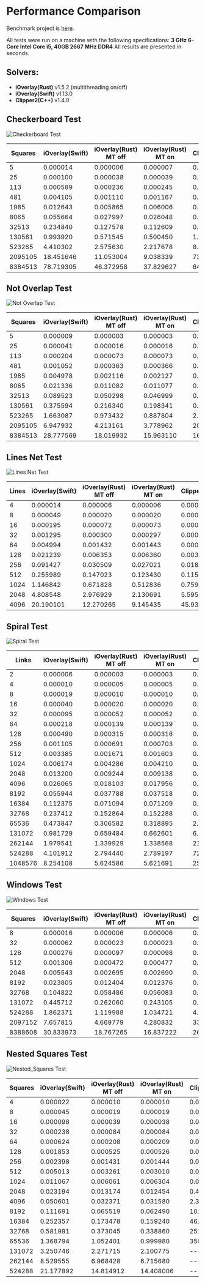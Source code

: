 # Performance Comparison

Benchmark project is [here](https://github.com/iShape-Rust/iOverlayPerformance).

All tests were run on a machine with the following specifications:
**3 GHz 6-Core Intel Core i5, 40GB 2667 MHz DDR4**
All results are presented in seconds.

## Solvers:

- **iOverlay(Rust)** v1.5.2 (multithreading on/off)
- **iOverlay(Swift)**  v1.13.0
- **Clipper2(C++)**  v1.4.0


## Checkerboard Test

![Checkerboard Test](test_0.svg)

| Squares | iOverlay(Swift) | iOverlay(Rust) MT off   | iOverlay(Rust) MT on  | Clipper2(C++)  |
|---------|-----------------|-------------------------|-----------------------|----------------|
| 5       | 0.000014        | 0.000006                | 0.000007              | 0.000007       |
| 25      | 0.000100        | 0.000038                | 0.000039              | 0.000038       |
| 113     | 0.000589        | 0.000236                | 0.000245              | 0.000208       |
| 481     | 0.004105        | 0.001110                | 0.001167              | 0.001017       |
| 1985    | 0.012643        | 0.005865                | 0.006006              | 0.005182       |
| 8065    | 0.055664        | 0.027997                | 0.026048              | 0.024013       |
| 32513   | 0.234840        | 0.127578                | 0.112609              | 0.154054       |
| 130561  | 0.993920        | 0.571545                | 0.500450              | 1.067439       |
| 523265  | 4.410302        | 2.575630                | 2.217678              | 8.346041       |
| 2095105 | 18.451646       | 11.053004               | 9.038339              | 73.312335      |
| 8384513 | 78.719305       | 46.372958               | 37.829627             | 644.337867     |


## Not Overlap Test

![Not Overlap Test](test_1.svg)

| Squares | iOverlay(Swift) | iOverlay(Rust) MT off | iOverlay(Rust) MT on | Clipper2(C++) |
|---------|-----------------|-----------------------|----------------------|---------------|
| 5       | 0.000009        | 0.000003              | 0.000003             | 0.000005      |
| 25      | 0.000041        | 0.000016              | 0.000016             | 0.000021      |
| 113     | 0.000204        | 0.000073              | 0.000073             | 0.000097      |
| 481     | 0.001052        | 0.000363              | 0.000366             | 0.000457      |
| 1985    | 0.004978        | 0.002116              | 0.002127             | 0.002114      |
| 8065    | 0.021336        | 0.011082              | 0.011077             | 0.010783      |
| 32513   | 0.089523        | 0.050298              | 0.046999             | 0.056281      |
| 130561  | 0.375594        | 0.216340              | 0.198341             | 0.369146      |
| 523265  | 1.663087        | 0.973432              | 0.887804             | 2.695334      |
| 2095105 | 6.947932        | 4.213161              | 3.778962             | 20.665812     |
| 8384513 | 28.777569       | 18.019932             | 15.963110            | 167.966801    |


## Lines Net Test

![Lines Net Test](test_2.svg)

| Lines | iOverlay(Swift) | iOverlay(Rust) MT off | iOverlay(Rust) MT on | Clipper2(C++) |
|-------|-----------------|-----------------------|----------------------|---------------|
| 4     | 0.000014        | 0.000006              | 0.000006             | 0.000004      |
| 8     | 0.000049        | 0.000020              | 0.000020             | 0.000012      |
| 16    | 0.000195        | 0.000072              | 0.000073             | 0.000043      |
| 32    | 0.001295        | 0.000300              | 0.000297             | 0.000176      |
| 64    | 0.004994        | 0.001432              | 0.001443             | 0.000749      |
| 128   | 0.021239        | 0.006353              | 0.006360             | 0.003441      |
| 256   | 0.091427        | 0.030509              | 0.027021             | 0.018417      |
| 512   | 0.255989        | 0.147023              | 0.123430             | 0.115229      |
| 1024  | 1.146842        | 0.671828              | 0.512836             | 0.759640      |
| 2048  | 4.808548        | 2.976929              | 2.130691             | 5.595165      |
| 4096  | 20.190101       | 12.270265             | 9.145435             | 45.934461     |


## Spiral Test

![Spiral Test](test_3.svg)

| Links   | iOverlay(Swift) | iOverlay(Rust) MT off | iOverlay(Rust) MT on | Clipper2(C++) |
|---------|-----------------|-----------------------|----------------------|---------------|
| 2       | 0.000006        | 0.000003              | 0.000003             | 0.000002      |
| 4       | 0.000010        | 0.000005              | 0.000005             | 0.000004      |
| 8       | 0.000019        | 0.000010              | 0.000010             | 0.000007      |
| 16      | 0.000040        | 0.000020              | 0.000020             | 0.000014      |
| 32      | 0.000095        | 0.000052              | 0.000052             | 0.000031      |
| 64      | 0.000218        | 0.000139              | 0.000139             | 0.000083      |
| 128     | 0.000490        | 0.000315              | 0.000316             | 0.000202      |
| 256     | 0.001105        | 0.000691              | 0.000703             | 0.000476      |
| 512     | 0.003385        | 0.001671              | 0.001603             | 0.001195      |
| 1024    | 0.006174        | 0.004286              | 0.004210             | 0.002941      |
| 2048    | 0.013200        | 0.009244              | 0.009138             | 0.007578      |
| 4096    | 0.026065        | 0.018103              | 0.017956             | 0.020287      |
| 8192    | 0.055944        | 0.037788              | 0.037518             | 0.054647      |
| 16384   | 0.112375        | 0.071094              | 0.071209             | 0.181050      |
| 32768   | 0.237412        | 0.152864              | 0.152288             | 0.606854      |
| 65536   | 0.473847        | 0.306582              | 0.318895             | 2.013809      |
| 131072  | 0.981729        | 0.659484              | 0.662601             | 6.547658      |
| 262144  | 1.979541        | 1.339929              | 1.338568             | 21.171540     |
| 524288  | 4.101912        | 2.794440              | 2.789197             | 72.147615     |
| 1048576 | 8.254108        | 5.624586              | 5.621691             | 259.866180    |

## Windows Test

![Windows Test](test_4.svg)

| Squares | iOverlay(Swift) | iOverlay(Rust) MT off | iOverlay(Rust) MT on | Clipper2(C++) |
|---------|-----------------|-----------------------|----------------------|---------------|
| 8       | 0.000016        | 0.000006              | 0.000006             | 0.000008      |
| 32      | 0.000062        | 0.000023              | 0.000023             | 0.000028      |
| 128     | 0.000276        | 0.000097              | 0.000098             | 0.000112      |
| 512     | 0.001306        | 0.000472              | 0.000477             | 0.000507      |
| 2048    | 0.005543        | 0.002695              | 0.002690             | 0.002454      |
| 8192    | 0.023805        | 0.012404              | 0.012376             | 0.012364      |
| 32768   | 0.104822        | 0.058486              | 0.056083             | 0.076850      |
| 131072  | 0.445712        | 0.262060              | 0.243105             | 0.568316      |
| 524288  | 1.862371        | 1.119988              | 1.034721             | 4.142673      |
| 2097152 | 7.657815        | 4.669779              | 4.280832             | 33.165570     |
| 8388608 | 30.833973       | 18.767265             | 16.837222            | 265.387333    |

## Nested Squares Test

![Nested_Squares Test](test_5.svg)

| Squares  | iOverlay(Swift) | iOverlay(Rust) MT off | iOverlay(Rust) MT on | Clipper2(C++) |
|----------|-----------------|-----------------------|----------------------|---------------|
| 4        | 0.000022        | 0.000010              | 0.000010             | 0.000012      |
| 8        | 0.000045        | 0.000019              | 0.000019             | 0.000023      |
| 16       | 0.000098        | 0.000039              | 0.000038             | 0.000050      |
| 32       | 0.000238        | 0.000084              | 0.000084             | 0.000118      |
| 64       | 0.000624        | 0.000208              | 0.000209             | 0.000291      |
| 128      | 0.001853        | 0.000525              | 0.000526             | 0.000806      |
| 256      | 0.002398        | 0.001431              | 0.001444             | 0.003415      |
| 512      | 0.005013        | 0.003261              | 0.003010             | 0.015989      |
| 1024     | 0.011067        | 0.006061              | 0.006304             | 0.081267      |
| 2048     | 0.023194        | 0.013174              | 0.012454             | 0.461883      |
| 4096     | 0.050601        | 0.032371              | 0.031580             | 2.347209      |
| 8192     | 0.111691        | 0.065519              | 0.062490             | 10.612424     |
| 16384    | 0.252357        | 0.173478              | 0.159240             | 46.205474     |
| 32768    | 0.581991        | 0.373045              | 0.338860             | 251.260857    |
| 65536    | 1.368794        | 1.052401              | 0.999980             | 3502.233611   |
| 131072   | 3.250746        | 2.271715              | 2.100775             | ----          |
| 262144   | 8.529555        | 6.968428              | 6.715680             | ----          |
| 524288   | 21.177892       | 14.814912             | 14.408006            | ----          |